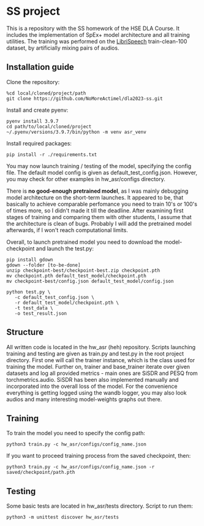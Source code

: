 # SS project

This is a repository with the SS homework of the HSE DLA Course. It includes the implementation of SpEx+ model architecture and all training utilities. The training was performed on the [LibriSpeech](https://www.openslr.org/12) train-clean-100 dataset, by artificially mixing pairs of audios.

## Installation guide

Clone the repository:
```shell
%cd local/cloned/project/path
git clone https://github.com/NoMoreActimel/dla2023-ss.git
```

Install and create pyenv:
```shell
pyenv install 3.9.7
cd path/to/local/cloned/project
~/.pyenv/versions/3.9.7/bin/python -m venv asr_venv
```

Install required packages:

```shell
pip install -r ./requirements.txt
```

You may now launch training / testing of the model, specifying the config file. The default model config is given as default_test_config.json. However, you may check for other examples in hw_asr/configs directory.

There is **no good-enough pretrained model**, as I was mainly debugging model architecture on the short-term launches. It appeared to be, that basically to achieve comparable perfomance you need to train 10's or 100's of times more, so I didn't made it till the deadline. After examining first stages of training and comparing them with other students, I assume that the architecture is clean of bugs. Probably I will add the pretrained model afterwards, if I won't reach computational limits.


Overall, to launch pretrained model you need to download the model-checkpoint and launch the test.py:
```shell
pip install gdown
gdown --folder [to-be-done]
unzip checkpoint-best/checkpoint-best.zip checkpoint.pth
mv checkpoint.pth default_test_model/checkpoint.pth
mv checkpoint-best/config.json default_test_model/config.json
```
```shell
python test.py \
   -c default_test_config.json \
   -r default_test_model/checkpoint.pth \
   -t test_data \
   -o test_result.json
``` 


## Structure

All written code is located in the hw_asr (heh) repository. Scripts launching training and testing are given as train.py and test.py in the root project directory. First one will call the trainer instance, which is the class used for training the model. Further on, trainer and base_trainer iterate over given datasets and log all provided metrics - main ones are SiSDR and PESQ from torchmetrics.audio. SiSDR has been also implemented manually and incorporated into the overall loss of the model. For the convenience everything is getting logged using the wandb logger, you may also look audios and many interesting model-weights graphs out there.

## Training

To train the model you need to specify the config path:
```shell
python3 train.py -c hw_asr/configs/config_name.json
```
If you want to proceed training process from the saved checkpoint, then:
```shell
python3 train.py -c hw_asr/configs/config_name.json -r saved/checkpoint/path.pth
```

## Testing

Some basic tests are located in hw_asr/tests directory. Script to run them:

```shell
python3 -m unittest discover hw_asr/tests
```
